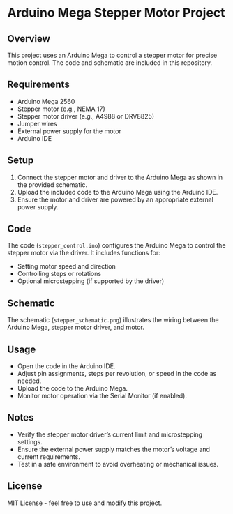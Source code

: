 # Arduino Mega Stepper Motor Project

## Overview
This project uses an Arduino Mega to control a stepper motor for precise motion control. The code and schematic are included in this repository.

## Requirements
- Arduino Mega 2560
- Stepper motor (e.g., NEMA 17)
- Stepper motor driver (e.g., A4988 or DRV8825)
- Jumper wires
- External power supply for the motor
- Arduino IDE

## Setup
1. Connect the stepper motor and driver to the Arduino Mega as shown in the provided schematic.
2. Upload the included code to the Arduino Mega using the Arduino IDE.
3. Ensure the motor and driver are powered by an appropriate external power supply.

## Code
The code (`stepper_control.ino`) configures the Arduino Mega to control the stepper motor via the driver. It includes functions for:
- Setting motor speed and direction
- Controlling steps or rotations
- Optional microstepping (if supported by the driver)

## Schematic
The schematic (`stepper_schematic.png`) illustrates the wiring between the Arduino Mega, stepper motor driver, and motor.

## Usage
- Open the code in the Arduino IDE.
- Adjust pin assignments, steps per revolution, or speed in the code as needed.
- Upload the code to the Arduino Mega.
- Monitor motor operation via the Serial Monitor (if enabled).

## Notes
- Verify the stepper motor driver’s current limit and microstepping settings.
- Ensure the external power supply matches the motor’s voltage and current requirements.
- Test in a safe environment to avoid overheating or mechanical issues.

## License
MIT License - feel free to use and modify this project.